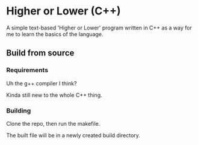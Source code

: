 # Higher or Lower (C++)

A simple text-based 'Higher or Lower' program written in C++ as a way for me to learn the basics of the language.

## Build from source

### Requirements

Uh the g++ compiler I think?

Kinda still new to the whole C++ thing.

### Building

Clone the repo, then run the makefile.

The built file will be in a newly created build directory.